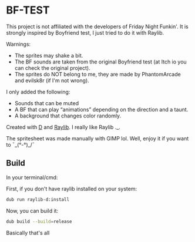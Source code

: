 # BF-TEST

This project is not affiliated with the developers of Friday Night Funkin'. It is strongly inspired by Boyfriend test, I just tried to do it with Raylib.

Warnings:
- The sprites may shake a bit.
- The BF sounds are taken from the original Boyfriend test (at Itch io you can check the original project).
- The sprites do NOT belong to me, they are made by PhantomArcade and evilsk8r (if I'm not wrong).

I only added the following:
- Sounds that can be muted
- A BF that can play “animations” depending on the direction and a taunt.
- A background that changes color randomly.

Created with [D](https://dlang.org/) and [Raylib](https://www.raylib.com/index.html). I really like Raylib ._.

The spritesheet was made manually with GIMP lol.
Well, enjoy it if you want to ¯\_(°-°)_/¯

## Build

In your terminal/cmd:

First, if you don't have raylib installed on your system:
```bash
dub run raylib-d:install
```

Now, you can build it:

```bash
dub build --build=release
```

Basically that's all
